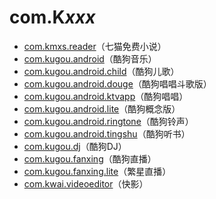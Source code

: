 # com.K*xxx*

- [com.kmxs.reader](./com.kmxs.reader/readme.md)（七猫免费小说）
- [com.kugou.android](./com.kugou.android/readme.md)（酷狗音乐）
- [com.kugou.android.child](./com.kugou.android.child/readme.md)（酷狗儿歌）
- [com.kugou.android.douge](./com.kugou.android.douge/readme.md)（酷狗唱唱斗歌版）
- [com.kugou.android.ktvapp](./com.kugou.android.ktvapp/readme.md)（酷狗唱唱）
- [com.kugou.android.lite](./com.kugou.android.lite/readme.md)（酷狗概念版）
- [com.kugou.android.ringtone](./com.kugou.android.ringtone/readme.md)（酷狗铃声）
- [com.kugou.android.tingshu](./com.kugou.android.tingshu/readme.md)（酷狗听书）
- [com.kugou.dj](./com.kugou.dj/readme.md)（酷狗DJ）
- [com.kugou.fanxing](./com.kugou.fanxing/readme.md)（酷狗直播）
- [com.kugou.fanxing.lite](./com.kugou.fanxing.lite/readme.md)（繁星直播）
- [com.kwai.videoeditor](./com.kwai.videoeditor/readme.md)（快影）